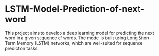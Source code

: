 # LSTM-Model-Prediction-of-next-word
This project aims to develop a deep learning model for predicting the next word in a given sequence of words. The model is built using Long Short-Term Memory (LSTM) networks, which are well-suited for sequence prediction tasks.
